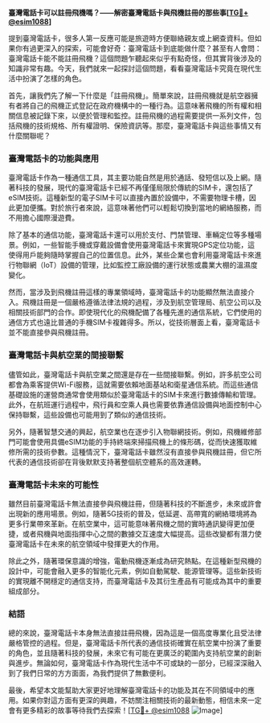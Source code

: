 **臺灣電話卡可以註冊飛機嗎？——解密臺灣電話卡與飛機註冊的那些事[[TG💪+ @esim1088](https://t.me/s/esim1088)]**

提到臺灣電話卡，很多人第一反應可能是旅遊時方便聯絡親友或上網查資料。但如果你有過更深入的探索，可能會好奇：臺灣電話卡到底能做什麼？甚至有人會問：臺灣電話卡能不能註冊飛機？這個問題乍聽起來似乎有點奇怪，但其實背後涉及的知識非常有趣。今天，我們就來一起探討這個問題，看看臺灣電話卡究竟在現代生活中扮演了怎樣的角色。

首先，讓我們先了解一下什麼是「註冊飛機」。簡單來說，註冊飛機就是航空器擁有者將自己的飛機正式登記在政府機構中的一種行為。這意味著飛機的所有權和相關信息被記錄下來，以便於管理和監控。註冊飛機的過程需要提供一系列文件，包括飛機的技術規格、所有權證明、保險資訊等。那麼，臺灣電話卡與這些事情又有什麼關聯呢？

### 臺灣電話卡的功能與應用

臺灣電話卡作為一種通信工具，其主要功能自然是用於通話、發短信以及上網。隨著科技的發展，現代的臺灣電話卡已經不再僅僅局限於傳統的SIM卡，還包括了eSIM技術。這種新型的電子SIM卡可以直接內置於設備中，不需要物理卡槽，因此更加便攜。對於旅行者來說，這意味著他們可以輕鬆切換到當地的網絡服務，而不用擔心國際漫遊費。

除了基本的通信功能，臺灣電話卡還可以用於支付、門禁管理、車輛定位等多種場景。例如，一些智能手機或穿戴設備會使用臺灣電話卡來實現GPS定位功能，這使得用戶能夠隨時掌握自己的位置信息。此外，某些企業也會利用臺灣電話卡來進行物聯網（IoT）設備的管理，比如監控工廠設備的運行狀態或農業大棚的溫濕度變化。

然而，當涉及到飛機註冊這樣的專業領域時，臺灣電話卡的功能顯然無法直接介入。飛機註冊是一個嚴格遵循法律法規的過程，涉及到航空管理局、航空公司以及相關技術部門的合作。即使現代化的飛機配備了各種先進的通信系統，它們使用的通信方式也遠比普通的手機SIM卡複雜得多。所以，從技術層面上看，臺灣電話卡並不能直接參與飛機註冊。

### 臺灣電話卡與航空業的間接聯繫

儘管如此，臺灣電話卡與航空業之間還是存在一些間接聯繫。例如，許多航空公司都會為乘客提供Wi-Fi服務，這就需要依賴地面基站和衛星通信系統。而這些通信基礎設施的運營商通常會使用類似於臺灣電話卡的SIM卡來進行數據傳輸和管理。此外，在航班運行過程中，飛行員和空乘人員也需要依靠通信設備與地面控制中心保持聯繫，這些設備也可能用到了類似的通信技術。

另外，隨著智慧交通的興起，航空業也在逐步引入物聯網技術。例如，飛機維修部門可能會使用具備eSIM功能的手持終端來掃描飛機上的條形碼，從而快速獲取維修所需的技術參數。這種情況下，臺灣電話卡雖然沒有直接參與飛機註冊，但它所代表的通信技術卻在背後默默支持著整個航空體系的高效運轉。

### 臺灣電話卡未來的可能性

雖然目前臺灣電話卡無法直接參與飛機註冊，但隨著科技的不斷進步，未來或許會出現新的應用場景。例如，隨著5G技術的普及，低延遲、高帶寬的網絡環境將為更多行業帶來革新。在航空業中，這可能意味著飛機之間的實時通訊變得更加便捷，或者飛機與地面指揮中心之間的數據交互速度大幅提高。這些改變都有潛力使臺灣電話卡在未來的航空領域中發揮更大的作用。

除此之外，隨著環保意識的增強，電動飛機逐漸成為研究熱點。在這種新型飛機的設計中，可能會融入更多的智能化元素，例如自動駕駛、能源管理等。這些新技術的實現離不開穩定的通信支持，而臺灣電話卡及其衍生產品有可能成為其中的重要組成部分。

### 結語

總的來說，臺灣電話卡本身無法直接註冊飛機，因為這是一個高度專業化且受法律嚴格管控的過程。但是，臺灣電話卡所代表的通信技術確實在航空業中扮演了重要的角色，並且隨著科技的發展，未來它有可能在更廣泛的範圍內支持航空業的創新與進步。無論如何，臺灣電話卡作為現代生活中不可或缺的一部分，已經深深融入到了我們日常的方方面面，為我們提供了無數便利。

最後，希望本文能幫助大家更好地理解臺灣電話卡的功能及其在不同領域中的應用。如果你對這方面有更深的興趣，不妨關注相關技術的最新動態，相信未來一定會有更多精彩的故事等待我們去探索！[[TG💪+ @esim1088](https://t.me/s/esim1088) ![Image](https://i.postimg.cc/4NQfJmqS/Snipaste-2025-05-13-00-14-12.png)]
